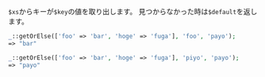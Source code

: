 `$xs`からキーが`$key`の値を取り出します。
見つからなかった時は`$default`を返します。

```php
_::getOrElse(['foo' => 'bar', 'hoge' => 'fuga'], 'foo', 'payo');
=> "bar"

_::getOrElse(['foo' => 'bar', 'hoge' => 'fuga'], 'piyo', 'payo');
=> "payo"
```
